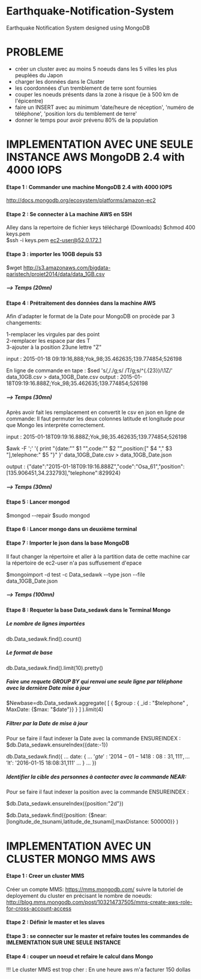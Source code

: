 # Earthquake-Notification-System
Earthquake Notification System designed using MongoDB

# PROBLEME
- créer un cluster avec au moins 5 noeuds dans les 5 villes les plus peuplées du Japon
- charger les données dans le Cluster
- les coordonnées d'un tremblement de terre sont fournies
- couper les noeuds présents dans la zone à risque (ie à 500 km de l'épicentre)
- faire un INSERT avec au minimum 'date/heure de réception', 'numéro de téléphone', 'position lors du temblement de terre'
- donner le temps pour avoir prévenu 80% de la population


# IMPLEMENTATION AVEC UNE SEULE INSTANCE AWS MongoDB 2.4 with 4000 IOPS 

#### Etape 1 : Commander une machine MongoDB 2.4 with 4000 IOPS 
http://docs.mongodb.org/ecosystem/platforms/amazon-ec2

#### Etape 2 : Se connecter à La machine AWS en SSH
Alley dans la repertoire de fichier keys téléchargé (Downloads)
$chmod 400 keys.pem    
$ssh -i keys.pem ec2-user@52.0.172.1  

#### Etape 3 : importer les 10GB depuis S3

$wget http://s3.amazonaws.com/bigdata-paristech/projet2014/data/data_1GB.csv

##### --> Temps (20mn)

#### Etape 4 : Prétraitement des données dans la machine AWS

Afin d'adapter le format de la Date pour MongoDB on procède par 3 changements:<br>

1-remplacer les virgules par des point<br>
2-remplacer les espace par des T<br>
3-ajouter à la position 23une lettre "Z"<br>

input : 2015-01-18 09:19:16,888;Yok_98;35.462635;139.774854;526198

En ligne de commande en tape :
$sed 's/,/./g;s/ /T/g;s/^\(.\{23\}\)/\1Z/'  data_10GB.csv > data_10GB_Date.csv 
output : 2015-01-18T09:19:16.888Z;Yok_98;35.462635;139.774854;526198
##### --> Temps (30mn)

Après avoir fait les remplacement en convertit le csv en json en ligne de commande:
Il faut permuter les deux colonnes latitude et longitude pour que Mongo les interprète correctement.

input : 2015-01-18T09:19:16.888Z;Yok_98;35.462635;139.774854;526198

$awk -F ';' '{ print "{date:\"" $1 "\",code:\"" $2 "\",position:[" $4 "," $3 "],telephone:" $5 "}" }' data_10GB_Date.csv > data_10GB_Date.json

output : {"date":"2015-01-18T09:19:16.888Z","code":"Osa_61","position":[135.906451,34.232793],"telephone":829924}

##### --> Temps (30mn)

#### Etape 5 : Lancer mongod 

$mongod --repair
$sudo mongod

#### Etape 6 : Lancer mongo dans un deuxième terminal 

#### Etape 7 : Importer le json dans la base MongoDB
Il faut changer la répertoire et aller à la partition data de cette machine car la répertoire de ec2-user n'a pas suffusement d'epace

$mongoimport -d test -c Data_sedawk  --type json --file data_10GB_Date.json 

##### --> Temps (100mn)

#### Etape 8 : Requeter la base Data_sedawk dans le Terminal Mongo
##### Le nombre de lignes importées
db.Data_sedawk.find().count()
##### Le format de base
db.Data_sedawk.find().limit(10).pretty()

##### Faire une requete GROUP BY qui renvoi une seule ligne par téléphone avec la dernière Date mise à jour
$Newbase=db.Data_sedawk.aggregate( [ { $group : { _id : "$telephone" , MaxDate: {$max: "$date"}} } ] ).limit(4) 

##### Filtrer par la Date de mise à jour
Pour se faire il faut indexer la Date avec la commande ENSUREINDEX :
$db.Data_sedawk.ensureIndex({date:-1})

db.Data_sedawk.find({
...     date: { 
...             '$gte': '2014-01-14 18:08:31,111',
...             '$lt': '2016-01-15 18:08:31,111' 
...     }
... })

##### Identifier la cible des personnes à contacter avec la commande NEAR:

Pour se faire il faut indexer la position avec la commande ENSUREINDEX :

$db.Data_sedawk.ensureIndex({position:"2d"})

$db.Data_sedawk.find({position: {$near:[longitude_de_tsunami,latitude_de_tsunami],maxDistance: 500000}} )

# IMPLEMENTATION AVEC UN CLUSTER MONGO MMS AWS 

#### Etape 1 : Creer un cluster MMS
Créer un compte MMS:
https://mms.mongodb.com/
suivre la tutoriel de deployement du cluster en précisant le nombre de noeuds:
http://blog.mms.mongodb.com/post/103214737505/mms-create-aws-role-for-cross-account-access

#### Etape 2 : Définir le master et les slaves

#### Etape 3 : se connecter sur le master et refaire toutes les commandes de IMLEMENTATION SUR UNE SEULE INSTANCE

#### Etape 4 : couper un noeud et refaire le calcul dans Mongo

!!! Le cluster MMS est trop cher : En une heure aws m'a facturer 150 dollas
